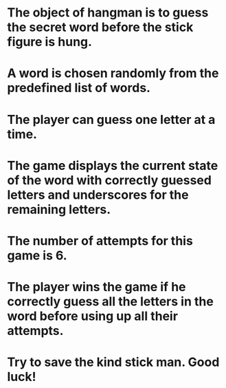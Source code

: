 # The object of hangman is to guess the secret word before the stick figure is hung. 
# A word is chosen randomly from the predefined list of words.
# The player can guess one letter at a time.
# The game displays the current state of the word with correctly guessed letters and underscores for the remaining letters.
# The number of attempts for this game is 6.
# The player wins the game if he correctly guess all the letters in the word before using up all their attempts.
# Try to save the kind stick man. Good luck!
